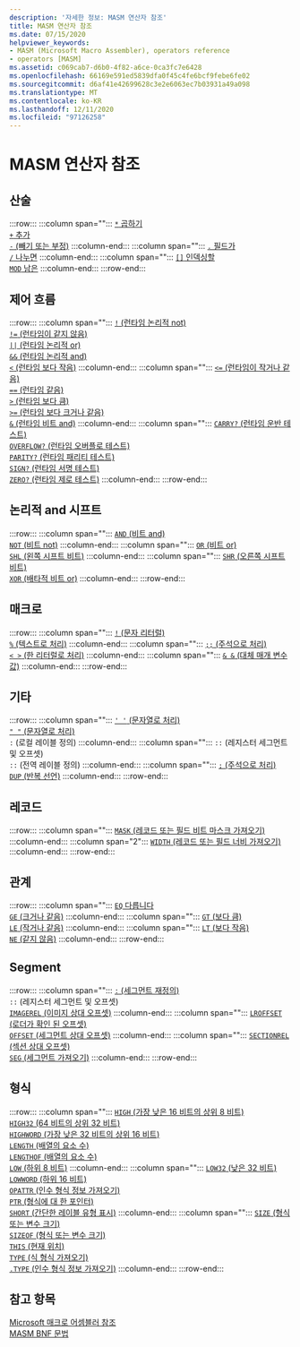 ```yaml
---
description: '자세한 정보: MASM 연산자 참조'
title: MASM 연산자 참조
ms.date: 07/15/2020
helpviewer_keywords:
- MASM (Microsoft Macro Assembler), operators reference
- operators [MASM]
ms.assetid: c069cab7-d6b0-4f82-a6ce-0ca3fc7e6428
ms.openlocfilehash: 66169e591ed5839dfa0f45c4fe6bcf9febe6fe02
ms.sourcegitcommit: d6af41e42699628c3e2e6063ec7b03931a49a098
ms.translationtype: MT
ms.contentlocale: ko-KR
ms.lasthandoff: 12/11/2020
ms.locfileid: "97126258"
---
```

# <a name="masm-operators-reference"></a>MASM 연산자 참조

## <a name="arithmetic"></a>산술

:::row:::
   :::column span="":::
      [`*` 곱하기](operator-multiply.md)\
      [`+` 추가](operator-add.md)\
      [`-` (빼기 또는 부정)](operator-subtract-2.md)
   :::column-end:::
   :::column span="":::
      [`.` 필드가](operator-dot.md)\
      [`/` 나누면](operator-subtract-1.md)
   :::column-end:::
   :::column span="":::
      [`[]` 인덱싱할](operator-brackets.md)\
      [`MOD` 남은](operator-mod.md)
   :::column-end:::
:::row-end:::

## <a name="control-flow"></a>제어 흐름

:::row:::
   :::column span="":::
      [`!` (런타임 논리적 not)](operator-logical-not-masm-run-time.md)\
      [`!=` (런타임이 같지 않음)](operator-not-equal-masm.md)\
      [`||` (런타임 논리적 or)](operator-logical-or.md)\
      [`&&` (런타임 논리적 and)](operator-logical-and-masm-run-time.md)\
      [`<` (런타임 보다 작음)](operator-less-than-masm-run-time.md)
   :::column-end:::
   :::column span="":::
      [`<=` (런타임이 작거나 같음)](operator-less-or-equal-masm-run-time.md)\
      [`==` (런타임 같음)](operator-equal-masm-run-time.md)\
      [`>` (런타임 보다 큼)](operator-greater-than-masm-run-time.md)\
      [`>=` (런타임 보다 크거나 같음)](operator-greater-or-equal-masm-run-time.md)\
      [`&` (런타임 비트 and)](operator-bitwise-and.md)
   :::column-end:::
   :::column span="":::
      [`CARRY?` (런타임 운반 테스트)](operator-carry-q.md)\
      [`OVERFLOW?` (런타임 오버플로 테스트)](operator-overflow-q.md)\
      [`PARITY?` (런타임 패리티 테스트)](operator-parity-q.md)\
      [`SIGN?` (런타임 서명 테스트)](operator-sign-q.md)\
      [`ZERO?` (런타임 제로 테스트)](operator-zero-q.md)
   :::column-end:::
:::row-end:::

## <a name="logical-and-shift"></a>논리적 and 시프트

:::row:::
   :::column span="":::
      [`AND` (비트 and)](operator-and.md)\
      [`NOT` (비트 not)](operator-not.md)
   :::column-end:::
   :::column span="":::
      [`OR` (비트 or)](operator-or.md)\
      [`SHL` (왼쪽 시프트 비트)](operator-shl.md)
   :::column-end:::
   :::column span="":::
      [`SHR` (오른쪽 시프트 비트)](operator-shr.md)\
      [`XOR` (배타적 비트 or)](operator-xor.md)
   :::column-end:::
:::row-end:::

## <a name="macro"></a>매크로

:::row:::
   :::column span="":::
      [`!` (문자 리터럴)](operator-logical-not-masm.md)\
      [`%` (텍스트로 처리)](operator-percent.md)
   :::column-end:::
   :::column span="":::
      [`;;` (주석으로 처리)](operator-semicolons.md)\
      [`< >` (한 리터럴로 처리)](operator-literal.md)
   :::column-end:::
   :::column span="":::
      [`& &` (대체 매개 변수 값)](operator-logical-and-masm.md)
   :::column-end:::
:::row-end:::

## <a name="miscellaneous"></a>기타

:::row:::
   :::column span="":::
      [`' '` (문자열로 처리)](operator-single-quote.md)\
      [`" "` (문자열로 처리)](operator-double-quote.md)\
      `:` (로컬 레이블 정의)
   :::column-end:::
   :::column span="":::
      `::` (레지스터 세그먼트 및 오프셋) \
      `::` (전역 레이블 정의)
   :::column-end:::
   :::column span="":::
      [`;` (주석으로 처리)](operator-semicolon.md)\
      [`DUP` (반복 선언)](operator-dup.md)
   :::column-end:::
:::row-end:::

## <a name="record"></a>레코드

:::row:::
   :::column span="":::
      [`MASK` (레코드 또는 필드 비트 마스크 가져오기)](operator-mask.md)
   :::column-end:::
   :::column span="2":::
      [`WIDTH` (레코드 또는 필드 너비 가져오기)](operator-width.md)
   :::column-end:::
:::row-end:::

## <a name="relational"></a>관계

:::row:::
   :::column span="":::
      [`EQ` 다릅니다](operator-eq.md)\
      [`GE` (크거나 같음)](operator-ge.md)
   :::column-end:::
   :::column span="":::
      [`GT` (보다 큼)](operator-gt.md)\
      [`LE` (작거나 같음)](operator-le.md)
   :::column-end:::
   :::column span="":::
      [`LT` (보다 작음)](operator-lt.md)\
      [`NE` (같지 않음)](operator-ne.md)
   :::column-end:::
:::row-end:::

## <a name="segment"></a>Segment

:::row:::
   :::column span="":::
      [`:` (세그먼트 재정의)](operator-colon.md)\
      `::` (레지스터 세그먼트 및 오프셋) \
      [`IMAGEREL` (이미지 상대 오프셋)](operator-imagerel.md)
   :::column-end:::
   :::column span="":::
      [`LROFFSET` (로더가 확인 된 오프셋)](operator-lroffset.md)\
      [`OFFSET` (세그먼트 상대 오프셋)](operator-offset.md)
   :::column-end:::
   :::column span="":::
      [`SECTIONREL` (섹션 상대 오프셋)](operator-sectionrel.md)\
      [`SEG` (세그먼트 가져오기)](operator-seg.md)
   :::column-end:::
:::row-end:::

## <a name="type"></a>형식

:::row:::
   :::column span="":::
      [`HIGH` (가장 낮은 16 비트의 상위 8 비트)](operator-high.md)\
      [`HIGH32` (64 비트의 상위 32 비트)](operator-high32.md)\
      [`HIGHWORD` (가장 낮은 32 비트의 상위 16 비트)](operator-highword.md)\
      [`LENGTH` (배열의 요소 수)](operator-length.md)\
      [`LENGTHOF` (배열의 요소 수)](operator-lengthof.md)\
      [`LOW` (하위 8 비트)](operator-low.md)
   :::column-end:::
   :::column span="":::
      [`LOW32` (낮은 32 비트)](operator-low32.md)\
      [`LOWWORD` (하위 16 비트)](operator-lowword.md)\
      [`OPATTR` (인수 형식 정보 가져오기)](operator-opattr.md)\
      [`PTR` (형식에 대 한 포인터)](operator-ptr.md)\
      [`SHORT` (간단한 레이블 유형 표시)](operator-short.md)
   :::column-end:::
   :::column span="":::
      [`SIZE` (형식 또는 변수 크기)](operator-size.md)\
      [`SIZEOF` (형식 또는 변수 크기)](operator-sizeof.md)\
      [`THIS` (현재 위치)](operator-this.md)\
      [`TYPE` (식 형식 가져오기)](operator-type.md)\
      [`.TYPE` (인수 형식 정보 가져오기)](operator-dot-type.md)
   :::column-end:::
:::row-end:::

## <a name="see-also"></a>참고 항목

[Microsoft 매크로 어셈블러 참조](microsoft-macro-assembler-reference.md)\
[MASM BNF 문법](masm-bnf-grammar.md)
